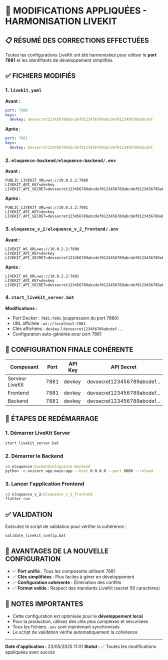 # 🎯 MODIFICATIONS APPLIQUÉES - HARMONISATION LIVEKIT

## 📋 RÉSUMÉ DES CORRECTIONS EFFECTUÉES

Toutes les configurations LiveKit ont été harmonisées pour utiliser le **port 7881** et les identifiants de développement simplifiés.

## ✅ FICHIERS MODIFIÉS

### 1. `livekit.yaml` 
**Avant :**
```yaml
port: 7880
keys:
  devkey: devsecret123456789abcdef0123456789abcdef0123456789abcdef
```

**Après :**
```yaml
port: 7881
keys:
  devkey: devsecret123456789abcdef0123456789abcdef0123456789abcdef
```

### 2. `eloquence-backend/eloquence-backend/.env`
**Avant :**
```env
PUBLIC_LIVEKIT_URL=ws://10.0.2.2:7880
LIVEKIT_API_KEY=devkey
LIVEKIT_API_SECRET=devsecret123456789abcdef0123456789abcdef0123456789abcdef
```

**Après :**
```env
PUBLIC_LIVEKIT_URL=ws://10.0.2.2:7881
LIVEKIT_API_KEY=devkey
LIVEKIT_API_SECRET=devsecret123456789abcdef0123456789abcdef0123456789abcdef
```

### 3. `eloquence_v_2/eloquence_v_2_frontend/.env`
**Avant :**
```env
LIVEKIT_WS_URL=ws://10.0.2.2:7880
LIVEKIT_API_KEY=devkey
LIVEKIT_API_SECRET=devsecret123456789abcdef0123456789abcdef0123456789abcdef
```

**Après :**
```env
LIVEKIT_WS_URL=ws://10.0.2.2:7881
LIVEKIT_API_KEY=devkey
LIVEKIT_API_SECRET=devsecret123456789abcdef0123456789abcdef0123456789abcdef
```

### 4. `start_livekit_server.bat`
**Modifications :**
- Port Docker : `7881:7881` (suppression du port 7880)
- URL affichée : `ws://localhost:7881`
- Clés affichées : `devkey` / `devsecret123456789abcdef...`
- Configuration auto-générée pour port 7881

## 🔧 CONFIGURATION FINALE COHÉRENTE

| Composant | Port | API Key | API Secret |
|-----------|------|---------|------------|
| Serveur LiveKit | 7881 | devkey | devsecret123456789abcdef... |
| Frontend | 7881 | devkey | devsecret123456789abcdef... |
| Backend | 7881 | devkey | devsecret123456789abcdef... |

## 🚀 ÉTAPES DE REDÉMARRAGE

### 1. Démarrer LiveKit Server
```cmd
start_livekit_server.bat
```

### 2. Démarrer le Backend
```cmd
cd eloquence-backend/eloquence-backend
python -m uvicorn app.main:app --host 0.0.0.0 --port 8000 --reload
```

### 3. Lancer l'application Frontend
```cmd
cd eloquence_v_2/eloquence_v_2_frontend
flutter run
```

## ✅ VALIDATION

Exécutez le script de validation pour vérifier la cohérence :
```cmd
validate_livekit_config.bat
```

## 🎉 AVANTAGES DE LA NOUVELLE CONFIGURATION

- ✅ **Port unifié** : Tous les composants utilisent 7881
- ✅ **Clés simplifiées** : Plus faciles à gérer en développement
- ✅ **Configuration cohérente** : Élimination des conflits
- ✅ **Format valide** : Respect des standards LiveKit (secret 56 caractères)

## 📝 NOTES IMPORTANTES

- Cette configuration est optimisée pour le **développement local**
- Pour la production, utilisez des clés plus complexes et sécurisées
- Tous les fichiers `.env` sont maintenant synchronisés
- Le script de validation vérifie automatiquement la cohérence

---

**Date d'application :** 23/05/2025 11:01
**Statut :** ✅ Toutes les modifications appliquées avec succès
